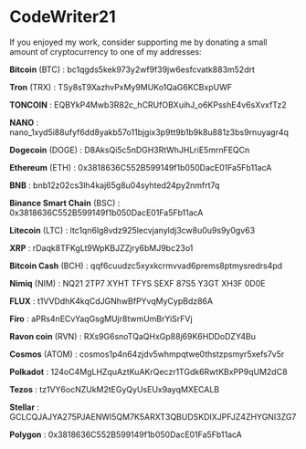 CodeWriter21
============

If you enjoyed my work, consider supporting me by donating a small amount of
cryptocurrency to one of my addresses:

**Bitcoin** (BTC)             : bc1qgds5kek973y2wf9f39jw6esfcvatk883m52drt

**Tron** (TRX)                : TSy8sT9XazhvPxMy9MUKo1QaG6KCBxpUWF

**TONCOIN**                   : EQBYkP4Mwb3R82c_hCRUfOBXuihJ_o6KPsshE4v6sXvxfTz2

**NANO**                      : nano_1xyd5i88ufyf6dd8yakb57o11bjgix3p9tt9b1b9k8u881z3bs9rnuyagr4q

**Dogecoin** (DOGE)           : D8AksQi5c5nDGH3RtWhJHLriE5mrnFEQCn

**Ethereum** (ETH)            : 0x3818636C552B599149f1b050DacE01Fa5Fb11acA

**BNB**                       : bnb12z02cs3lh4kaj65g8u04syhted24py2nmfrt7q

**Binance Smart Chain** (BSC) : 0x3818636C552B599149f1b050DacE01Fa5Fb11acA

**Litecoin** (LTC)            : ltc1qn6lg8vdz925lecvjanyldj3cw8u0u9s9y0gv63

**XRP**                       : rDaqk8TFKgLt9WpKBJZZjry6bMJ9bc23o1

**Bitcoin Cash** (BCH)        : qqf6cuudzc5xyxkcrmvvad6prems8ptmysredrs4pd

**Nimiq** (NIM)               : NQ21 2TP7 XYHT TFYS SEXF 87S5 Y3GT XH3F 0D0E

**FLUX**                      : t1VVDdhK4kqCdJGNhwBfPYvqMyCypBdz86A

**Firo**                      : aPRs4nECvYaqGsgMUjr8twmUmBrYiSrFVj

**Ravon coin** (RVN)          : RXs9G6snoTQaQHxGp88j69K6HDDoDZY4Bu

**Cosmos** (ATOM)             : cosmos1p4n64zjdv5whmpqtwe0thstzpsmyr5xefs7v5r

**Polkadot**                  : 124oC4MgLHZquAztKuAKrQeczr1TGdk6RwtKBxPP9qUM2dC8

**Tezos**                     : tz1VY6ocNZUkM2tEGyQyUsEUx9ayqMXECALB

**Stellar**                   : GCLCQJAJYA275PJAENWI5QM7K5ARXT3QBUDSKDIXJPFJZ4ZHYGNI3ZG7

**Polygon**                   : 0x3818636C552B599149f1b050DacE01Fa5Fb11acA

